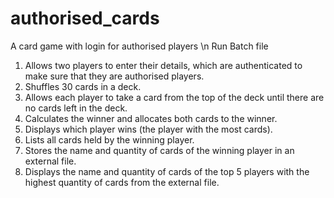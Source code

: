 # authorised_cards
A card game with login for authorised players \n
Run Batch file
1.	Allows two players to enter their details, which are authenticated to make sure that they are authorised players.
2.	Shuffles 30 cards in a deck.
3.	Allows each player to take a card from the top of the deck until there are no cards left in the deck.
4.	Calculates the winner and allocates both cards to the winner.
5.	Displays which player wins (the player with the most cards).
6.	Lists all cards held by the winning player.
7.	Stores the name and quantity of cards of the winning player in an external file.
8.	Displays the name and quantity of cards of the top 5 players with the highest quantity of cards from the external file.

